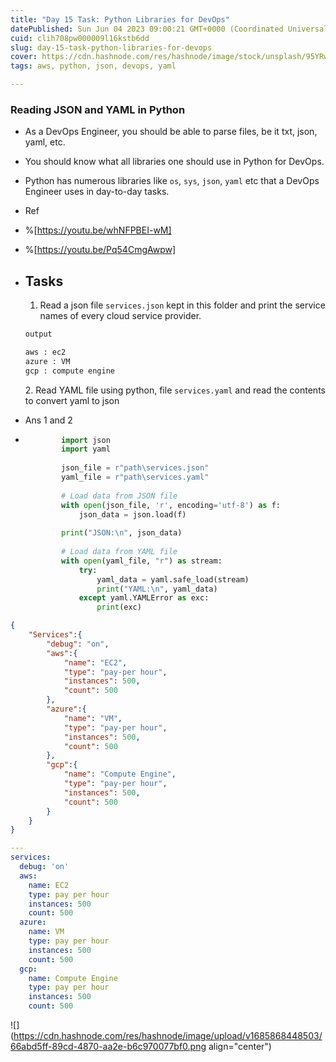 ```yaml
---
title: "Day 15 Task: Python Libraries for DevOps"
datePublished: Sun Jun 04 2023 09:00:21 GMT+0000 (Coordinated Universal Time)
cuid: clih708pw000009l16kstb6dd
slug: day-15-task-python-libraries-for-devops
cover: https://cdn.hashnode.com/res/hashnode/image/stock/unsplash/95YRwf6CNw8/upload/b46f16d705aaa8d80be3acc1450d6105.jpeg
tags: aws, python, json, devops, yaml

---
```


### Reading JSON and YAML in Python

* As a DevOps Engineer, you should be able to parse files, be it txt, json, yaml, etc.
    
* You should know what all libraries one should use in Python for DevOps.
    
* Python has numerous libraries like `os`, `sys`, `json`, `yaml` etc that a DevOps Engineer uses in day-to-day tasks.
    
* Ref
    
* %[https://youtu.be/whNFPBEI-wM] 
    
* %[https://youtu.be/Pq54CmgAwpw] 
    
* ## Tasks
    
    1. Read a json file `services.json` kept in this folder and print the service names of every cloud service provider.
        
    
    ```python
    output
    
    aws : ec2
    azure : VM
    gcp : compute engine
    ```
    
    2\. Read YAML file using python, file `services.yaml` and read the contents to convert yaml to json
    
* Ans 1 and 2
    
* ```python
          import json
          import yaml
          
          json_file = r"path\services.json"
          yaml_file = r"path\services.yaml"
          
          # Load data from JSON file
          with open(json_file, 'r', encoding='utf-8') as f:
              json_data = json.load(f)
          
          print("JSON:\n", json_data)
          
          # Load data from YAML file
          with open(yaml_file, "r") as stream:
              try:
                  yaml_data = yaml.safe_load(stream)
                  print("YAML:\n", yaml_data)
              except yaml.YAMLError as exc:
                  print(exc)
    ```
    

```json
{
    "Services":{
        "debug": "on",
        "aws":{
            "name": "EC2",
            "type": "pay-per hour",
            "instances": 500,
            "count": 500
        },
        "azure":{
            "name": "VM",
            "type": "pay-per hour",
            "instances": 500,
            "count": 500
        },
        "gcp":{
            "name": "Compute Engine",
            "type": "pay-per hour",
            "instances": 500,
            "count": 500
        }
    }
}
```

```yaml
---
services:
  debug: 'on'
  aws:
    name: EC2
    type: pay per hour
    instances: 500
    count: 500
  azure:
    name: VM
    type: pay per hour
    instances: 500
    count: 500
  gcp:
    name: Compute Engine
    type: pay per hour
    instances: 500
    count: 500
```

![](https://cdn.hashnode.com/res/hashnode/image/upload/v1685868448503/66abd5ff-89cd-4870-aa2e-b6c970077bf0.png align="center")